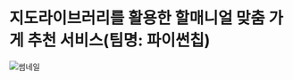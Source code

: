 # 지도라이브러리를 활용한 할매니얼 맞춤 가게 추천 서비스(팀명: 파이썬칩)
![썸네일](https://user-images.githubusercontent.com/106040877/183540938-89886f26-5b4c-4f6e-8fec-4c414ea7dd09.jpg)
